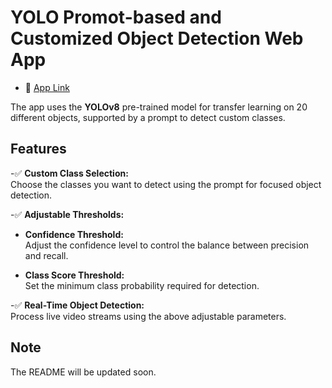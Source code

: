 # YOLO Promot-based and Customized Object Detection Web App

- 📱 [App Link](https://yolo-prompted-app.onrender.com)

The app uses the **YOLOv8** pre-trained model for transfer learning on 20 different objects, supported by a prompt to detect custom classes.

## Features

-✅ **Custom Class Selection:**  
  Choose the classes you want to detect using the prompt for focused object detection.

-✅ **Adjustable Thresholds:**  
  - **Confidence Threshold:**  
    Adjust the confidence level to control the balance between precision and recall.
  
  - **Class Score Threshold:**  
    Set the minimum class probability required for detection.

-✅ **Real-Time Object Detection:**  
  Process live video streams using the above adjustable parameters.

## Note
The README will be updated soon.
